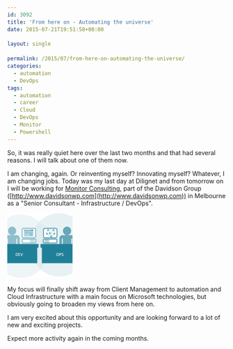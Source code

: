 ```yaml
---
id: 3092
title: 'From here on - Automating the universe'
date: 2015-07-21T19:51:58+00:00

layout: single

permalink: /2015/07/from-here-on-automating-the-universe/
categories:
  - automation
  - DevOps
tags:
  - automation
  - career
  - Cloud
  - DevOps
  - Monitor
  - Powershell
---
```

So, it was really quiet here over the last two months and that had several reasons. I will talk about one of them now.

I am changing, again. Or reinventing myself? Innovating myself? Whatever, I am changing jobs. Today was my last day at Dilignet and from tomorrow on I will be working for [Monitor Consulting](http://www.monitorconsulting.com.au/), part of the Davidson Group ([http://www.davidsonwp.com](http://www.davidsonwp.com)) in Melbourne as a "Senior Consultant - Infrastructure / DevOps".

![devops](/media/2015/07/blue-devops_4-150x150.png)

My focus will finally shift away from Client Management to automation and Cloud Infrastructure with a main focus on Microsoft technologies, but obviously going to broaden my views from here on.

I am very excited about this opportunity and are looking forward to a lot of new and exciting projects.

Expect more activity again in the coming months.



